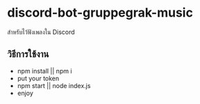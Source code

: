 # discord-bot-gruppegrak-music
สำหรับไว้ฟังเพลงใน Discord

## วิธีการใช้งาน
- npm install || npm i
- put your token
- npm start || node index.js
- enjoy
